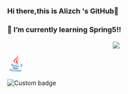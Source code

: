 ### Hi there,this is Alizch 's GitHub👋
### 🌱 I’m currently learning Spring5!!
<a href="https://github.com/anuraghazra/github-readme-stats">
  <p align="center">
    <img align="center" height="200px" src="https://bad-apple-github-readme.vercel.app/api?username=ALizceH&theme=default&title_color=4682B4" />
  </p>
</a>

 <img src="https://raw.githubusercontent.com/devicons/devicon/master/icons/java/java-original.svg" alt="java" width="40" height="40"/>
 
  ![Custom badge](https://img.shields.io/endpoint?label=Java&logo=java&logoColor=red&style=social&url=java.com)

<!--
**ALizceH/ALizceH** is a ✨ _special_ ✨ repository because its `README.md` (this file) appears on your GitHub profile.

Here are some ideas to get you started:

- 🔭 I’m currently working on ...
- 🌱 I’m currently learning ...
- 👯 I’m looking to collaborate on ...
- 🤔 I’m looking for help with ...
- 💬 Ask me about ...
- 📫 How to reach me: ...
- 😄 Pronouns: ...
- ⚡ Fun fact: ...
-->
